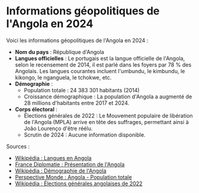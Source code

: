 # Informations géopolitiques de l'Angola en 2024

Voici les informations géopolitiques de l'Angola en 2024 :

* **Nom du pays** : République d'Angola
* **Langues officielles** : Le portugais est la langue officielle de l'Angola, selon le recensement de 2014, il est parlé dans les foyers par 78 % des Angolais. Les langues courantes incluent l'umbundu, le kimbundu, le kikongo, le nganguela, le tchokwe, etc.
* **Démographie** :
	+ Population totale : 24 383 301 habitants (2014)
	+ Croissance démographique : La population d'Angola a augmenté de 28 millions d'habitants entre 2017 et 2024.
* **Corps électoral** :
	+ Élections générales de 2022 : Le Mouvement populaire de libération de l'Angola (MPLA) arrive en tête des suffrages, permettant ainsi à João Lourenço d'être réélu.
	+ Scrutin de 2024 : Aucune information disponible.

Sources :

* [Wikipédia : Langues en Angola](https://fr.wikipedia.org/wiki/Langues_en_Angola)
* [France Diplomatie : Présentation de l'Angola](https://www.diplomatie.gouv.fr/fr/dossiers-pays/angola/presentation-de-l-angola/)
* [Wikipédia : Démographie de l'Angola](https://fr.wikipedia.org/wiki/D%C3%A9mographie_de_l%27Angola)
* [Perspective Monde : Angola - Population totale](https://perspective.usherbrooke.ca/bilan/servlet/BMTendanceStatPays?langue=fr&codePays=AGO&codeStat=SP.POP.TOTL&codeTheme=1)
* [Wikipédia : Élections générales angolaises de 2022](https://fr.wikipedia.org/wiki/%C3%89lections_g%C3%A9n%C3%A9rales_angolaises_de_2022)